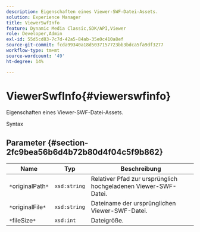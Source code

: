 ```yaml
---
description: Eigenschaften eines Viewer-SWF-Datei-Assets.
solution: Experience Manager
title: ViewerSwfInfo
feature: Dynamic Media Classic,SDK/API,Viewer
role: Developer,Admin
exl-id: 55d5cd83-7c7d-42a5-84ab-35e0c410a8ef
source-git-commit: fcda99340a18d5037157723bb3bdca5fa9df3277
workflow-type: tm+mt
source-wordcount: '49'
ht-degree: 14%

---
```


# ViewerSwfInfo{#viewerswfinfo}

Eigenschaften eines Viewer-SWF-Datei-Assets.

Syntax

## Parameter {#section-2fc9bea56b6d4b72b80d4f04c5f9b862}

| Name | Typ | Beschreibung |
|---|---|---|
| `*`originalPath`*` | `xsd:string` | Relativer Pfad zur ursprünglich hochgeladenen Viewer-SWF-Datei. |
| `*`originalFile`*` | `xsd:string` | Dateiname der ursprünglichen Viewer-SWF-Datei. |
| `*`fileSize`*` | `xsd:int` | Dateigröße. |
